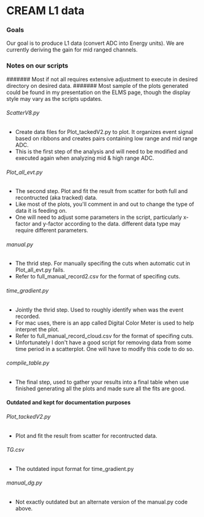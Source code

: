 # CREAM L1 data

### Goals
Our goal is to produce L1 data (convert ADC into Energy units). We are currently deriving the gain for mid ranged channels.   

### Notes on our scripts 
####### Most if not all requires extensive adjustment to execute in desired directory on desired data.
####### Most sample of the plots generated could be found in my presentation on the ELMS page, though the display style may vary as the scripts updates. 
###### ScatterV8.py
 - Create data files for Plot_tackedV2.py to plot. It organizes event signal based on ribbons and creates pairs containing low range and mid range ADC. 
 - This is the first step of the analysis and will need to be modified and executed again when analyzing mid & high range ADC. 
 
###### Plot_all_evt.py
 - The second step. Plot and fit the result from scatter for both full and recontructed (aka tracked) data. 
 - Like most of the plots, you'll comment in and out to change the type of data it is feeding on. 
 - One will need to adjust some parameters in the script, particularly x-factor and y-factor according to the data. different data type may require different parameters. 

###### manual.py
 - The thrid step. For manually specifing the cuts when automatic cut in Plot_all_evt.py fails. 
 - Refer to full_manual_record2.csv for the format of specifing cuts. 
 
###### time_gradient.py
 - Jointly the thrid step. Used to roughly identify when was the event recorded. 
 - For mac uses, there is an app called Digital Color Meter is used to help interpret the plot. 
 - Refer to full_manual_record_cloud.csv for the format of specifing cuts. 
 - Unfortunately I don't have a good script for removing data from some time period in a scatterplot. One will have to modify this code to do so. 
  
###### compile_table.py
 - The final step, used to gather your results into a final table when use finished generating all the plots and made sure all the fits are good.  

#### Outdated and kept for documentation purposes
###### Plot_tackedV2.py
 - Plot and fit the result from scatter for recontructed data. 

###### TG.csv
 - The outdated input format for time_gradient.py

###### manual_dg.py
 - Not exactly outdated but an alternate version of the manual.py code above.
 
